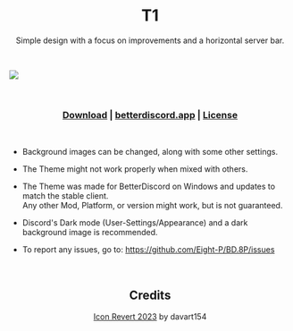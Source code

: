 [image1]:https://betterdiscord.app/Image/1249

[bd-theme-page]:https://betterdiscord.app/theme/T1
[bd-direct-download]:https://betterdiscord.app/Download?id=218

[License]:https://github.com/Eight-P/BD.8P/blob/master/LICENSE


<div align="center">
  
  # T1
  
  Simple design with a focus on improvements and a horizontal server bar.
  
</div>

<br/>

![][image1]

<br/>

<div align="center">
  
  ### [Download][bd-direct-download] | [betterdiscord.app][bd-theme-page] | [License][License]
  
</div>

<br/>

- Background images can be changed, along with some other settings.
- The Theme might not work properly when mixed with others.
- The Theme was made for BetterDiscord on Windows and updates to match the stable client.<br/>
  Any other Mod, Platform, or version might work, but is not guaranteed.

- Discord's Dark mode (User-Settings/Appearance) and a dark background image is recommended.

- To report any issues, go to: https://github.com/Eight-P/BD.8P/issues

<br/>

<div align="center">
  
  ## Credits
  
  [Icon Revert 2023](https://github.com/davart154/Themes/tree/main/Icon%20Revert%202023) by davart154
  
</div>
